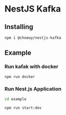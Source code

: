 # NestJS Kafka

## Installing

```bash
npm i @choewy/nestjs-kafka
```

## Example

### Run kafak with docker

```bash
npm run docker
```

### Run Nest.js Application

```bash
cd example

npm run start:dev
```
